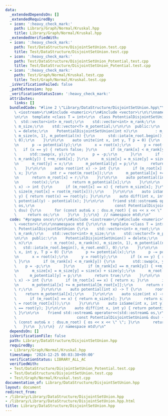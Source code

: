 ```yaml
---
data:
  _extendedDependsOn: []
  _extendedRequiredBy:
  - icon: ':heavy_check_mark:'
    path: Library/Graph/Normal/Kruskal.hpp
    title: Library/Graph/Normal/Kruskal.hpp
  _extendedVerifiedWith:
  - icon: ':heavy_check_mark:'
    path: Test/DataStructure/DisjointSetUnion.test.cpp
    title: Test/DataStructure/DisjointSetUnion.test.cpp
  - icon: ':heavy_check_mark:'
    path: Test/DataStructure/DisjointSetUnion_Potential.test.cpp
    title: Test/DataStructure/DisjointSetUnion_Potential.test.cpp
  - icon: ':heavy_check_mark:'
    path: Test/Graph/Normal/Kruskal.test.cpp
    title: Test/Graph/Normal/Kruskal.test.cpp
  _isVerificationFailed: false
  _pathExtension: hpp
  _verificationStatusIcon: ':heavy_check_mark:'
  attributes:
    links: []
  bundledCode: "#line 2 \"Library/DataStructure/DisjointSetUnion.hpp\"\n\r\n#include\
    \ <iostream>\r\n#include <numeric>\r\n#include <vector>\r\n\r\nnamespace mtd {\r\
    \n\r\n  template <class T = int>\r\n  class PotentialDisjointSetUnion {\r\n  \
    \  std::vector<int> m_root;\r\n    std::vector<int> m_rank;\r\n    std::vector<int>\
    \ m_size;\r\n    std::vector<T> m_potential;\r\n\r\n  public:\r\n    PotentialDisjointSetUnion()\
    \ = delete;\r\n    PotentialDisjointSetUnion(int n)\r\n        : m_root(n), m_rank(n),\
    \ m_size(n, 1), m_potential(n) {\r\n      std::iota(m_root.begin(), m_root.end(),\
    \ 0);\r\n    }\r\n\r\n    auto unite(int x, int y, T p = 0) {\r\n      p += potential(x);\r\
    \n      p -= potential(y);\r\n      x = root(x);\r\n      y = root(y);\r\n   \
    \   if (x == y) { return false; }\r\n      if (m_rank[x] < m_rank[y]) {\r\n  \
    \      std::swap(x, y);\r\n        p = -p;\r\n      }\r\n      if (m_rank[x] ==\
    \ m_rank[y]) { ++m_rank[x]; }\r\n      m_size[x] = m_size[y] = size(x) + size(y);\r\
    \n      m_root[y] = x;\r\n      m_potential[y] = p;\r\n      return true;\r\n\
    \    }\r\n\r\n    auto root(int x) -> int {\r\n      if (m_root[x] == x) { return\
    \ x; }\r\n      int r = root(m_root[x]);\r\n      m_potential[x] += m_potential[m_root[x]];\r\
    \n      return m_root[x] = r;\r\n    }\r\n\r\n    auto potential(int x) -> T {\r\
    \n      root(x);\r\n      return m_potential[x];\r\n    }\r\n\r\n    auto size(int\
    \ x) -> int {\r\n      if (m_root[x] == x) { return m_size[x]; }\r\n      return\
    \ size(m_root[x] = root(m_root[x]));\r\n    }\r\n\r\n    auto isSame(int x, int\
    \ y) { return root(x) == root(y); }\r\n\r\n    auto diff(int x, int y) { return\
    \ potential(y) - potential(x); }\r\n\r\n    friend std::ostream& operator<<(std::ostream&\
    \ os,\r\n                                    const PotentialDisjointSetUnion&\
    \ dsu) {\r\n      for (const auto& x : dsu.m_root) { os << x << \" \"; }\r\n \
    \     return os;\r\n    }\r\n  };\r\n}  // namespace mtd\r\n"
  code: "#pragma once\r\n\r\n#include <iostream>\r\n#include <numeric>\r\n#include\
    \ <vector>\r\n\r\nnamespace mtd {\r\n\r\n  template <class T = int>\r\n  class\
    \ PotentialDisjointSetUnion {\r\n    std::vector<int> m_root;\r\n    std::vector<int>\
    \ m_rank;\r\n    std::vector<int> m_size;\r\n    std::vector<T> m_potential;\r\
    \n\r\n  public:\r\n    PotentialDisjointSetUnion() = delete;\r\n    PotentialDisjointSetUnion(int\
    \ n)\r\n        : m_root(n), m_rank(n), m_size(n, 1), m_potential(n) {\r\n   \
    \   std::iota(m_root.begin(), m_root.end(), 0);\r\n    }\r\n\r\n    auto unite(int\
    \ x, int y, T p = 0) {\r\n      p += potential(x);\r\n      p -= potential(y);\r\
    \n      x = root(x);\r\n      y = root(y);\r\n      if (x == y) { return false;\
    \ }\r\n      if (m_rank[x] < m_rank[y]) {\r\n        std::swap(x, y);\r\n    \
    \    p = -p;\r\n      }\r\n      if (m_rank[x] == m_rank[y]) { ++m_rank[x]; }\r\
    \n      m_size[x] = m_size[y] = size(x) + size(y);\r\n      m_root[y] = x;\r\n\
    \      m_potential[y] = p;\r\n      return true;\r\n    }\r\n\r\n    auto root(int\
    \ x) -> int {\r\n      if (m_root[x] == x) { return x; }\r\n      int r = root(m_root[x]);\r\
    \n      m_potential[x] += m_potential[m_root[x]];\r\n      return m_root[x] =\
    \ r;\r\n    }\r\n\r\n    auto potential(int x) -> T {\r\n      root(x);\r\n  \
    \    return m_potential[x];\r\n    }\r\n\r\n    auto size(int x) -> int {\r\n\
    \      if (m_root[x] == x) { return m_size[x]; }\r\n      return size(m_root[x]\
    \ = root(m_root[x]));\r\n    }\r\n\r\n    auto isSame(int x, int y) { return root(x)\
    \ == root(y); }\r\n\r\n    auto diff(int x, int y) { return potential(y) - potential(x);\
    \ }\r\n\r\n    friend std::ostream& operator<<(std::ostream& os,\r\n         \
    \                           const PotentialDisjointSetUnion& dsu) {\r\n      for\
    \ (const auto& x : dsu.m_root) { os << x << \" \"; }\r\n      return os;\r\n \
    \   }\r\n  };\r\n}  // namespace mtd\r\n"
  dependsOn: []
  isVerificationFile: false
  path: Library/DataStructure/DisjointSetUnion.hpp
  requiredBy:
  - Library/Graph/Normal/Kruskal.hpp
  timestamp: '2024-12-25 00:03:38+09:00'
  verificationStatus: LIBRARY_ALL_AC
  verifiedWith:
  - Test/DataStructure/DisjointSetUnion_Potential.test.cpp
  - Test/DataStructure/DisjointSetUnion.test.cpp
  - Test/Graph/Normal/Kruskal.test.cpp
documentation_of: Library/DataStructure/DisjointSetUnion.hpp
layout: document
redirect_from:
- /library/Library/DataStructure/DisjointSetUnion.hpp
- /library/Library/DataStructure/DisjointSetUnion.hpp.html
title: Library/DataStructure/DisjointSetUnion.hpp
---
```

